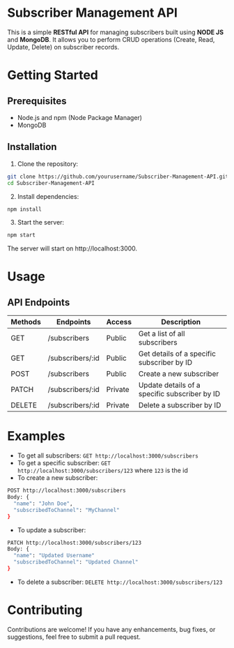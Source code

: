 # Subscriber Management API
This is a simple **RESTful API** for managing subscribers built using **NODE JS** and **MongoDB**. It allows you to perform CRUD operations (Create, Read, Update, Delete) on subscriber records.

# Getting Started
## Prerequisites
- Node.js and npm (Node Package Manager)
- MongoDB

## Installation
1. Clone the repository:
``` bash
git clone https://github.com/yourusername/Subscriber-Management-API.git 
cd Subscriber-Management-API
```
2. Install dependencies:

```bash
npm install
```

3. Start the server:

```bash
npm start
```
The server will start on http://localhost:3000.

# Usage
## API Endpoints
| Methods | Endpoints                          | Access  | Description                                    |
| ------- | ---------------------------------- | ------- | -----------------------------------------------|
| GET     | /subscribers                       | Public  | Get a list of all subscribers                  |
| GET     | /subscribers/:id                   | Public  | Get details of a specific subscriber by ID     |  
| POST    | /subscribers                       | Public  | Create a new subscriber                        |
| PATCH   | /subscribers/:id                   | Private | Update details of a specific subscriber by ID  |
| DELETE  | /subscribers/:id                   | Private | Delete a subscriber by ID                      |


# Examples
- To get all subscribers: `GET http://localhost:3000/subscribers`
- To get a specific subscriber: `GET http://localhost:3000/subscribers/123` where `123` is the id
- To create a new subscriber:
``` bash
POST http://localhost:3000/subscribers
Body: {
  "name": "John Doe",
  "subscribedToChannel": "MyChannel"
}
```
- To update a subscriber: 
``` bash
PATCH http://localhost:3000/subscribers/123
Body: {
  "name": "Updated Username"
  "subscribedToChannel": "Updated Channel"
}
```

- To delete a subscriber: `DELETE http://localhost:3000/subscribers/123`

# Contributing
Contributions are welcome! If you have any enhancements, bug fixes, or suggestions, feel free to submit a pull request.

